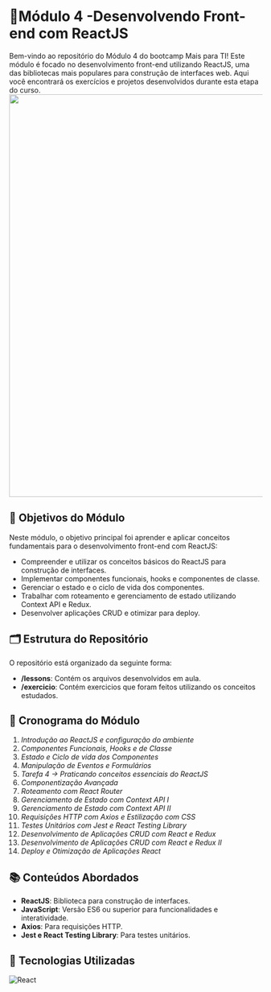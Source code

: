 # 🎯Módulo 4 -Desenvolvendo Front-end com ReactJS

Bem-vindo ao repositório do Módulo 4 do bootcamp Mais para TI! Este módulo é focado no desenvolvimento front-end utilizando ReactJS, uma das bibliotecas mais populares para construção de interfaces web. Aqui você encontrará os exercícios e projetos desenvolvidos durante esta etapa do curso.
<img src='https://drive.google.com/uc?export=view&id=1Fooc9CztSNlrtpbNYy4osQXuJNvS0uXb' width="800">

## 🚀 Objetivos do Módulo

Neste módulo, o objetivo principal foi aprender e aplicar conceitos fundamentais para o desenvolvimento front-end com ReactJS:

- Compreender e utilizar os conceitos básicos do ReactJS para construção de interfaces.
- Implementar componentes funcionais, hooks e componentes de classe.
- Gerenciar o estado e o ciclo de vida dos componentes.
- Trabalhar com roteamento e gerenciamento de estado utilizando Context API e Redux.
- Desenvolver aplicações CRUD e otimizar para deploy.

## 🗂 Estrutura do Repositório

O repositório está organizado da seguinte forma:

- **/lessons**: Contém os arquivos desenvolvidos em aula.
- **/exercicio**: Contém exercicios que foram feitos utilizando os conceitos estudados.

## 📅 Cronograma do Módulo
1. *Introdução ao ReactJS e configuração do ambiente*
2. *Componentes Funcionais, Hooks e de Classe*
3. *Estado e Ciclo de vida dos Componentes*
4. *Manipulação de Eventos e Formulários*
5. *Tarefa 4 → Praticando conceitos essenciais do ReactJS*
6. *Componentização Avançada*
7. *Roteamento com React Router*
8. *Gerenciamento de Estado com Context API I*
9. *Gerenciamento de Estado com Context API II*
10. *Requisições HTTP com Axios e Estilização com CSS*
11. *Testes Unitários com Jest e React Testing Library*
12. *Desenvolvimento de Aplicações CRUD com React e Redux*
13. *Desenvolvimento de Aplicações CRUD com React e Redux II*
14. *Deploy e Otimização de Aplicações React*

## 📚 Conteúdos Abordados
- **ReactJS**: Biblioteca para construção de interfaces.
- **JavaScript**: Versão ES6 ou superior para funcionalidades e interatividade.
- **Axios**: Para requisições HTTP.
- **Jest e React Testing Library**: Para testes unitários.

## 🔧 Tecnologias Utilizadas
![React](https://img.shields.io/badge/react-%2320232a.svg?style=for-the-badge&logo=react&logoColor=%2361DAFB)&nbsp;
